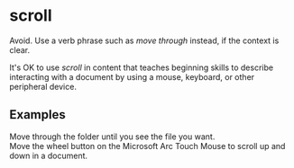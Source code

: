 # scroll

Avoid. Use a verb phrase such as *move through* instead, if the context is clear.

It's OK to use *scroll*
in content that teaches beginning skills to describe
interacting with a document by using a mouse,
keyboard, or other peripheral device.

## Examples

Move through the folder until you see the file you want.  
Move the wheel button on the Microsoft Arc Touch Mouse to scroll up and down in a document.
